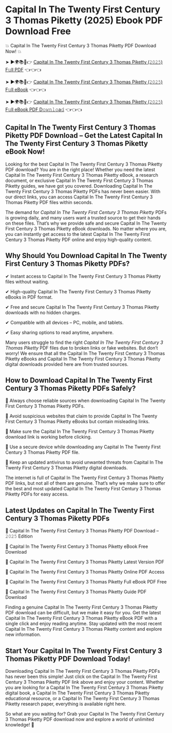 # Capital In The Twenty First Century 3 Thomas Piketty (2025) Ebook PDF Download Free

💥 Capital In The Twenty First Century 3 Thomas Piketty PDF Download Now! 💥

➤ ►🌍📚📱👉 [Capital In The Twenty First Century 3 Thomas Piketty (𝟸𝟶𝟸𝟻) F𝚞ll PDF](https://getpdf.xyz/capital-in-the-twenty-first-century-3-thomas-piketty) 👈👈👈


➤ ►🌍📚📱👉 [Capital In The Twenty First Century 3 Thomas Piketty (𝟸𝟶𝟸𝟻) F𝚞ll eBook](https://getpdf.xyz/capital-in-the-twenty-first-century-3-thomas-piketty) 👈👈👈


➤ ►🌍📚📱👉 [Capital In The Twenty First Century 3 Thomas Piketty (𝟸𝟶𝟸𝟻) F𝚞ll eBook PDF D𝚘𝚠𝚗𝚕𝚘a𝚍](https://getpdf.xyz/capital-in-the-twenty-first-century-3-thomas-piketty) 👈👈👈


## Capital In The Twenty First Century 3 Thomas Piketty PDF Download – Get the Latest Capital In The Twenty First Century 3 Thomas Piketty eBook Now!

Looking for the best Capital In The Twenty First Century 3 Thomas Piketty PDF download? You are in the right place! Whether you need the latest Capital In The Twenty First Century 3 Thomas Piketty eBook, a research document, or exclusive Capital In The Twenty First Century 3 Thomas Piketty guides, we have got you covered. Downloading Capital In The Twenty First Century 3 Thomas Piketty PDFs has never been easier. With our direct links, you can access Capital In The Twenty First Century 3 Thomas Piketty PDF files within seconds.

The demand for *Capital In The Twenty First Century 3 Thomas Piketty* PDFs is growing daily, and many users want a trusted source to get their hands on these files. That’s why we provide safe and secure Capital In The Twenty First Century 3 Thomas Piketty eBook downloads. No matter where you are, you can instantly get access to the latest Capital In The Twenty First Century 3 Thomas Piketty PDF online and enjoy high-quality content.

## Why Should You Download Capital In The Twenty First Century 3 Thomas Piketty PDFs?

✔ Instant access to Capital In The Twenty First Century 3 Thomas Piketty files without waiting.

✔ High-quality Capital In The Twenty First Century 3 Thomas Piketty eBooks in PDF format.

✔ Free and secure Capital In The Twenty First Century 3 Thomas Piketty downloads with no hidden charges.

✔ Compatible with all devices – PC, mobile, and tablets.

✔ Easy sharing options to read anytime, anywhere.

Many users struggle to find the right *Capital In The Twenty First Century 3 Thomas Piketty* PDF files due to broken links or fake websites. But don’t worry! We ensure that all the Capital In The Twenty First Century 3 Thomas Piketty eBooks and Capital In The Twenty First Century 3 Thomas Piketty digital downloads provided here are from trusted sources.

## How to Download Capital In The Twenty First Century 3 Thomas Piketty PDFs Safely?

📌 Always choose reliable sources when downloading Capital In The Twenty First Century 3 Thomas Piketty PDFs.

📌 Avoid suspicious websites that claim to provide Capital In The Twenty First Century 3 Thomas Piketty eBooks but contain misleading links.

📌 Make sure the Capital In The Twenty First Century 3 Thomas Piketty download link is working before clicking.

📌 Use a secure device while downloading any Capital In The Twenty First Century 3 Thomas Piketty PDF file.

📌 Keep an updated antivirus to avoid unwanted threats from Capital In The Twenty First Century 3 Thomas Piketty digital downloads.

The internet is full of Capital In The Twenty First Century 3 Thomas Piketty PDF links, but not all of them are genuine. That’s why we make sure to offer the best and most updated Capital In The Twenty First Century 3 Thomas Piketty PDFs for easy access.

## Latest Updates on Capital In The Twenty First Century 3 Thomas Piketty PDFs

🔹 Capital In The Twenty First Century 3 Thomas Piketty PDF Download – 𝟸𝟶𝟸𝟻 Edition

🔹 Capital In The Twenty First Century 3 Thomas Piketty eBook Free Download

🔹 Capital In The Twenty First Century 3 Thomas Piketty Latest Version PDF

🔹 Capital In The Twenty First Century 3 Thomas Piketty Online PDF Access

🔹 Capital In The Twenty First Century 3 Thomas Piketty Full eBook PDF Free

🔹 Capital In The Twenty First Century 3 Thomas Piketty Guide PDF Download

Finding a genuine Capital In The Twenty First Century 3 Thomas Piketty PDF download can be difficult, but we make it easy for you. Get the latest Capital In The Twenty First Century 3 Thomas Piketty eBook PDF with a single click and enjoy reading anytime. Stay updated with the most recent Capital In The Twenty First Century 3 Thomas Piketty content and explore new information.

## Start Your Capital In The Twenty First Century 3 Thomas Piketty PDF Download Today!

Downloading Capital In The Twenty First Century 3 Thomas Piketty PDFs has never been this simple! Just click on the Capital In The Twenty First Century 3 Thomas Piketty PDF link above and enjoy your content. Whether you are looking for a Capital In The Twenty First Century 3 Thomas Piketty digital book, a Capital In The Twenty First Century 3 Thomas Piketty educational resource, or a Capital In The Twenty First Century 3 Thomas Piketty research paper, everything is available right here.

So what are you waiting for? Grab your Capital In The Twenty First Century 3 Thomas Piketty PDF download now and explore a world of unlimited knowledge! 🚀
